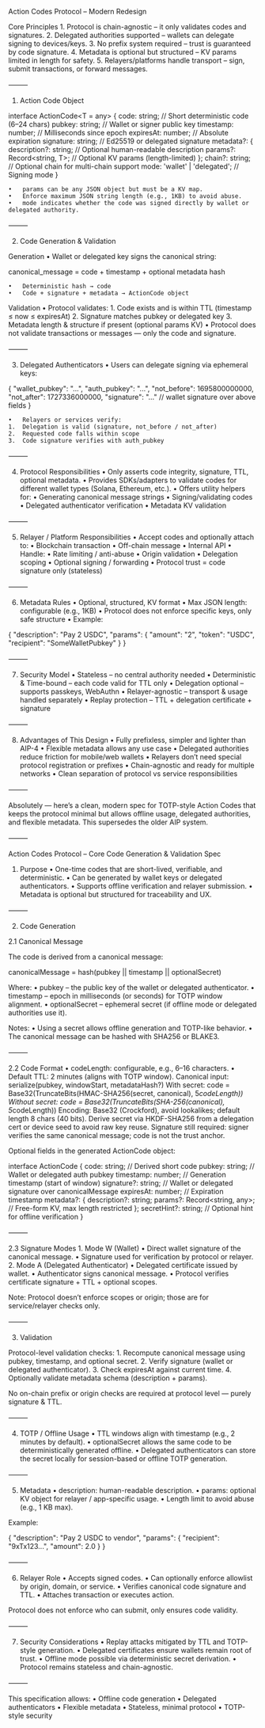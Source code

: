 
Action Codes Protocol – Modern Redesign

Core Principles 1. Protocol is chain-agnostic – it only validates codes and signatures. 2. Delegated authorities supported – wallets can delegate signing to devices/keys. 3. No prefix system required – trust is guaranteed by code signature. 4. Metadata is optional but structured – KV params limited in length for safety. 5. Relayers/platforms handle transport – sign, submit transactions, or forward messages.

⸻

1. Action Code Object

interface ActionCode<T = any> {
code: string; // Short deterministic code (6–24 chars)
pubkey: string; // Wallet or signer public key
timestamp: number; // Milliseconds since epoch
expiresAt: number; // Absolute expiration
signature: string; // Ed25519 or delegated signature
metadata?: {
description?: string; // Optional human-readable description
params?: Record<string, T>; // Optional KV params (length-limited)
};
chain?: string; // Optional chain for multi-chain support
mode: 'wallet' | 'delegated'; // Signing mode
}

    •	params can be any JSON object but must be a KV map.
    •	Enforce maximum JSON string length (e.g., 1KB) to avoid abuse.
    •	mode indicates whether the code was signed directly by wallet or delegated authority.

⸻

2. Code Generation & Validation

Generation
• Wallet or delegated key signs the canonical string:

canonical_message = code + timestamp + optional metadata hash

    •	Deterministic hash → code
    •	Code + signature + metadata → ActionCode object

Validation
• Protocol validates: 1. Code exists and is within TTL (timestamp ≤ now ≤ expiresAt) 2. Signature matches pubkey or delegated key 3. Metadata length & structure if present (optional params KV)
• Protocol does not validate transactions or messages — only the code and signature.

⸻

3. Delegated Authenticators
   • Users can delegate signing via ephemeral keys:

{
"wallet_pubkey": "...",
"auth_pubkey": "...",
"not_before": 1695800000000,
"not_after": 1727336000000,
"signature": "..." // wallet signature over above fields
}

    •	Relayers or services verify:
    1.	Delegation is valid (signature, not_before / not_after)
    2.	Requested code falls within scope
    3.	Code signature verifies with auth_pubkey

⸻

4. Protocol Responsibilities
   • Only asserts code integrity, signature, TTL, optional metadata.
   • Provides SDKs/adapters to validate codes for different wallet types (Solana, Ethereum, etc.).
   • Offers utility helpers for:
   • Generating canonical message strings
   • Signing/validating codes
   • Delegated authenticator verification
   • Metadata KV validation

⸻

5. Relayer / Platform Responsibilities
   • Accept codes and optionally attach to:
   • Blockchain transaction
   • Off-chain message
   • Internal API
   • Handle:
   • Rate limiting / anti-abuse
   • Origin validation
   • Delegation scoping
   • Optional signing / forwarding
   • Protocol trust = code signature only (stateless)

⸻

6. Metadata Rules
   • Optional, structured, KV format
   • Max JSON length: configurable (e.g., 1KB)
   • Protocol does not enforce specific keys, only safe structure
   • Example:

{
"description": "Pay 2 USDC",
"params": {
"amount": "2",
"token": "USDC",
"recipient": "SomeWalletPubkey"
}
}

⸻

7. Security Model
   • Stateless – no central authority needed
   • Deterministic & Time-bound – each code valid for TTL only
   • Delegation optional – supports passkeys, WebAuthn
   • Relayer-agnostic – transport & usage handled separately
   • Replay protection – TTL + delegation certificate + signature

⸻

8. Advantages of This Design
   • Fully prefixless, simpler and lighter than AIP-4
   • Flexible metadata allows any use case
   • Delegated authorities reduce friction for mobile/web wallets
   • Relayers don’t need special protocol registration or prefixes
   • Chain-agnostic and ready for multiple networks
   • Clean separation of protocol vs service responsibilities

⸻


Absolutely — here’s a clean, modern spec for TOTP-style Action Codes that keeps the protocol minimal but allows offline usage, delegated authorities, and flexible metadata. This supersedes the older AIP system.

⸻

Action Codes Protocol – Core Code Generation & Validation Spec

1. Purpose
	•	One-time codes that are short-lived, verifiable, and deterministic.
	•	Can be generated by wallet keys or delegated authenticators.
	•	Supports offline verification and relayer submission.
	•	Metadata is optional but structured for traceability and UX.

⸻

2. Code Generation

2.1 Canonical Message

The code is derived from a canonical message:

canonicalMessage = hash(pubkey || timestamp || optionalSecret)

Where:
	•	pubkey – the public key of the wallet or delegated authenticator.
	•	timestamp – epoch in milliseconds (or seconds) for TOTP window alignment.
	•	optionalSecret – ephemeral secret (if offline mode or delegated authorities use it).

Notes:
	•	Using a secret allows offline generation and TOTP-like behavior.
	•	The canonical message can be hashed with SHA256 or BLAKE3.

⸻

2.2 Code Format
	•	codeLength: configurable, e.g., 6–16 characters.
	•	Default TTL: 2 minutes (aligns with TOTP window).
   Canonical input: serialize(pubkey, windowStart, metadataHash?)
With secret: code = Base32(TruncateBits(HMAC-SHA256(secret, canonical), 5*codeLength))
Without secret: code = Base32(TruncateBits(SHA-256(canonical), 5*codeLength))
Encoding: Base32 (Crockford), avoid lookalikes; default length 8 chars (40 bits).
Derive secret via HKDF-SHA256 from a delegation cert or device seed to avoid raw key reuse.
Signature still required: signer verifies the same canonical message; code is not the trust anchor.

Optional fields in the generated ActionCode object:

interface ActionCode {
  code: string;             // Derived short code
  pubkey: string;           // Wallet or delegated auth pubkey
  timestamp: number;        // Generation timestamp (start of window)
  signature?: string;       // Wallet or delegated signature over canonicalMessage
  expiresAt: number;        // Expiration timestamp
  metadata?: {
    description?: string;
    params?: Record<string, any>; // Free-form KV, max length restricted
  };
  secretHint?: string;      // Optional hint for offline verification
}


⸻

2.3 Signature Modes
	1.	Mode W (Wallet)
	•	Direct wallet signature of the canonical message.
	•	Signature used for verification by protocol or relayer.
	2.	Mode A (Delegated Authenticator)
	•	Delegated certificate issued by wallet.
	•	Authenticator signs canonical message.
	•	Protocol verifies certificate signature + TTL + optional scopes.

Note: Protocol doesn’t enforce scopes or origin; those are for service/relayer checks only.

⸻

3. Validation

Protocol-level validation checks:
	1.	Recompute canonical message using pubkey, timestamp, and optional secret.
	2.	Verify signature (wallet or delegated authenticator).
	3.	Check expiresAt against current time.
	4.	Optionally validate metadata schema (description + params).

No on-chain prefix or origin checks are required at protocol level — purely signature & TTL.

⸻

4. TOTP / Offline Usage
	•	TTL windows align with timestamp (e.g., 2 minutes by default).
	•	optionalSecret allows the same code to be deterministically generated offline.
	•	Delegated authenticators can store the secret locally for session-based or offline TOTP generation.

⸻

5. Metadata
	•	description: human-readable description.
	•	params: optional KV object for relayer / app-specific usage.
	•	Length limit to avoid abuse (e.g., 1 KB max).

Example:

{
  "description": "Pay 2 USDC to vendor",
  "params": {
    "recipient": "9xTx123...",
    "amount": 2.0
  }
}


⸻

6. Relayer Role
	•	Accepts signed codes.
	•	Can optionally enforce allowlist by origin, domain, or service.
	•	Verifies canonical code signature and TTL.
	•	Attaches transaction or executes action.

Protocol does not enforce who can submit, only ensures code validity.

⸻

7. Security Considerations
	•	Replay attacks mitigated by TTL and TOTP-style generation.
	•	Delegated certificates ensure wallets remain root of trust.
	•	Offline mode possible via deterministic secret derivation.
	•	Protocol remains stateless and chain-agnostic.

⸻

This specification allows:
	•	Offline code generation
	•	Delegated authenticators
	•	Flexible metadata
	•	Stateless, minimal protocol
	•	TOTP-style security

